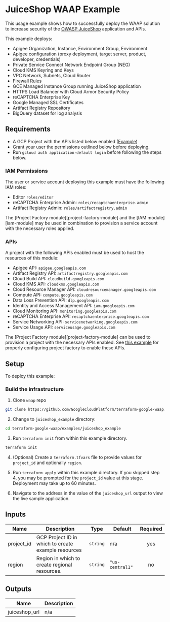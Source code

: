# JuiceShop WAAP Example

This usage example shows how to successfully deploy the WAAP solution to increase security of the [OWASP JuiceShop](https://github.com/juice-shop/juice-shop) application and APIs.

This example deploys:
- Apigee Organization, Instance, Environment Group, Environment
- Apigee configuration (proxy deployment, target server, product, developer, credentials)
- Private Service Connect Network Endpoint Group (NEG)
- Cloud KMS Keyring and Keys
- VPC Network, Subnets, Cloud Router
- Firewall Rules
- GCE Managed Instance Group running JuiceShop application
- HTTPS Load Balancer with Cloud Armor Security Policy
- reCAPTCHA Enterprise Key
- Google Managed SSL Certificates
- Artifact Registry Repository
- BigQuery dataset for log analysis

## Requirements
* A GCP Project with the APIs listed below enabled ([Example](../../test/setup/main.tf))
* Grant your user the permissions outlined below before deploying.
* Run `gcloud auth application-default login` before following the steps below.

### IAM Permissions

The user or service account deploying this example must have the following IAM roles:

- Editor `roles/editor`
- reCAPTCHA Enterprise Admin: `roles/recaptchaenterprise.admin`
- Artifact Registry Admin: `roles/artifactregistry.admin`

The [Project Factory module][project-factory-module] and the
[IAM module][iam-module] may be used in combination to provision a
service account with the necessary roles applied.

### APIs

A project with the following APIs enabled must be used to host the
resources of this module:

- Apigee API: `apigee.googleapis.com`
- Artifact Registry API: `artifactregistry.googleapis.com`
- Cloud Build API: `cloudbuild.googleapis.com`
- Cloud KMS API: `cloudkms.googleapis.com`
- Cloud Resource Manager API: `cloudresourcemanager.googleapis.com`
- Compute API: `compute.googleapis.com`
- Data Loss Prevention API: `dlp.googleapis.com`
- Identity and Access Management API: `iam.googleapis.com`
- Cloud Monitoring API: `monitoring.googleapis.com`
- reCAPTCHA Enterprise API: `recaptchaenterprise.googleapis.com`
- Service Networking API: `servicenetworking.googleapis.com`
- Service Usage API: `serviceusage.googleapis.com`

The [Project Factory module][project-factory-module] can be used to
provision a project with the necessary APIs enabled. See [this example](./test/setup/main.tf) for properly configuring project factory to enable these APIs.

## Setup

To deploy this example:

### Build the infrastructure
1. Clone `waap` repo
```sh
git clone https://github.com/GoogleCloudPlatform/terraform-google-waap.git
```
2. Change to `juiceshop_example` directory:
```sh
cd terraform-google-waap/examples/juiceshop_example
```
3. Run `terraform init` from within this example directory.
```sh
terraform init
```
4. (Optional) Create a `terraform.tfvars` file to provide values for `project_id` and optionally `region`.

5. Run `terraform apply` within this example directory. If you skipped step 4, you may be prompted for the `project_id` value at this stage. Deployment may take up to 60 minutes.

6. Navigate to the address in the value of the `juiceshop_url` output to view the live sample application.

<!-- BEGINNING OF PRE-COMMIT-TERRAFORM DOCS HOOK -->
## Inputs

| Name | Description | Type | Default | Required |
|------|-------------|------|---------|:--------:|
| project\_id | GCP Project ID in which to create example resources | `string` | n/a | yes |
| region | Region in which to create regional resources. | `string` | `"us-central1"` | no |

## Outputs

| Name | Description |
|------|-------------|
| juiceshop\_url | n/a |

<!-- END OF PRE-COMMIT-TERRAFORM DOCS HOOK -->
